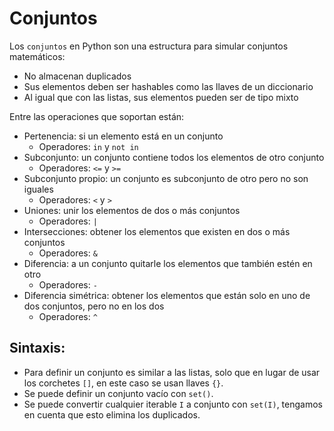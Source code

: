 Conjuntos
================================================

Los `conjuntos` en Python son una estructura para simular conjuntos 
matemáticos:
* No almacenan duplicados
* Sus elementos deben ser hashables como las llaves de un diccionario
* Al igual que con las listas, sus elementos pueden ser de tipo mixto

Entre las operaciones que soportan están:
* Pertenencia: si un elemento está en un conjunto
    * Operadores: `in` y `not in`
* Subconjunto: un conjunto contiene todos los elementos de otro conjunto
    * Operadores: `<=` y `>=`
* Subconjunto propio: un conjunto es subconjunto de otro pero no son iguales
    * Operadores: `<` y `>`
* Uniones: unir los elementos de dos o más conjuntos
    * Operadores: `|`
* Intersecciones: obtener los elementos que existen en dos o más conjuntos
    * Operadores: `&`
* Diferencia: a un conjunto quitarle los elementos que también estén en otro
    * Operadores: `-`
* Diferencia simétrica: obtener los elementos que están solo en uno de dos conjuntos, pero no en los dos
    * Operadores: `^`

Sintaxis:
---------
* Para definir un conjunto es similar a las listas, solo que en lugar de usar los corchetes `[]`, en este caso se usan llaves `{}`.
* Se puede definir un conjunto vacío con `set()`.
* Se puede convertir cualquier iterable `I` a conjunto con `set(I)`, tengamos en cuenta que esto elimina los duplicados.


